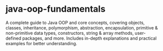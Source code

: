# java-oop-fundamentals
A complete guide to Java OOP and core concepts, covering objects, classes, inheritance, polymorphism, abstraction, encapsulation, primitive &amp; non-primitive data types, constructors, string &amp; array methods, user-defined packages, and more. Includes in-depth explanations and practical examples for better understanding.
